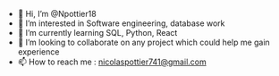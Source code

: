 - 👋 Hi, I’m @Npottier18
- 👀 I’m interested in Software engineering, database work
- 🌱 I’m currently learning SQL, Python, React
- 💞️ I’m looking to collaborate on any project which could help me gain experience 
- 📫 How to reach me : nicolaspottier741@gmail.com

<!---
Npottier18/Npottier18 is a ✨ special ✨ repository because its `README.md` (this file) appears on your GitHub profile.
You can click the Preview link to take a look at your changes.
--->
